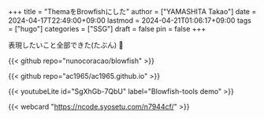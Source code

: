 +++
title = "ThemaをBrowfishにした"
author = ["YAMASHITA Takao"]
date = 2024-04-17T22:49:00+09:00
lastmod = 2024-04-21T01:06:17+09:00
tags = ["hugo"]
categories = ["SSG"]
draft = false
pin = false
+++

表現したいこと全部できた(たぶん) 🤫

{{< github repo="nunocoracao/blowfish" >}}

{{< github repo="ac1965/ac1965.github.io" >}}

{{< youtubeLite id="SgXhGb-7QbU" label="Blowfish-tools demo" >}}

{{< webcard "https://ncode.syosetu.com/n7944cf/" >}}
